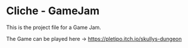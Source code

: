 # Cliche - GameJam

This is the project file for a Game Jam.

The Game can be played here -> https://pletipo.itch.io/skullys-dungeon
 
